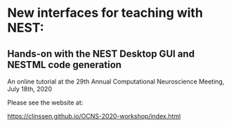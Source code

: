 # New interfaces for teaching with NEST:
## Hands-on with the NEST Desktop GUI and NESTML code generation

An online tutorial at the 29th Annual Computational Neuroscience Meeting, July 18th, 2020

Please see the website at:

https://clinssen.github.io/OCNS-2020-workshop/index.html
